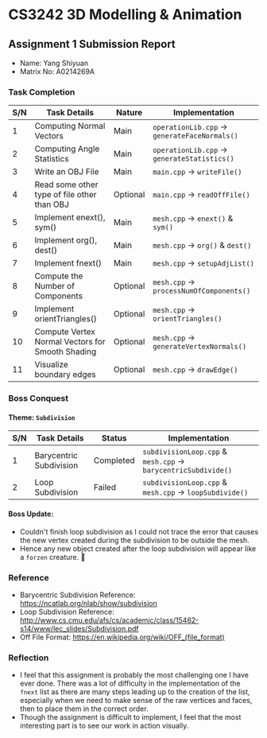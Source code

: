 # CS3242 3D Modelling & Animation

## Assignment 1 Submission Report
- Name: Yang Shiyuan
- Matrix No: A0214269A
  
### Task Completion

| S/N | Task Details | Nature | Implementation |
|-|-|-|-|
|1| Computing Normal Vectors | Main | `operationLib.cpp` -> `generateFaceNormals()` |
|2| Computing Angle Statistics | Main | `operationLib.cpp` -> `generateStatistics()` |
|3| Write an OBJ File | Main | `main.cpp` -> `writeFile()`|
|4| Read some other type of file other than OBJ | Optional | `main.cpp` -> `readOffFile()` |
|5| Implement enext(), sym() | Main | `mesh.cpp` -> `enext()` & `sym()`|
|6| Implement org(), dest() | Main | `mesh.cpp` -> `org()` & `dest()` |
|7| Implement fnext() | Main | `mesh.cpp` -> `setupAdjList()`|
|8| Compute the Number of Components | Optional | `mesh.cpp` -> `processNumOfComponents()` |
|9| Implement orientTriangles() | Optional | `mesh.cpp` -> `orientTriangles()` |
|10| Compute Vertex Normal Vectors for Smooth Shading | Optional | `mesh.cpp` -> `generateVertexNormals()` |
|11| Visualize boundary edges | Optional | `mesh.cpp` -> `drawEdge()` |

### Boss Conquest

#### Theme: `Subdivision`
| S/N | Task Details | Status | Implementation |
|-|-|-|-|
|1| Barycentric Subdivision | Completed | `subdivisionLoop.cpp` & `mesh.cpp` -> `barycentricSubdivide()` |
|2| Loop Subdivision | Failed | `subdivisionLoop.cpp` & `mesh.cpp` -> `loopSubdivide()` |

#### Boss Update:
- Couldn't finish loop subdivision as I could not trace the error that causes the new vertex created during the subdivision to be outside the mesh.
- Hence any new object created after the loop subdivision will appear like a `forzen` creature. 🥶

### Reference
- Barycentric Subdivision Reference: https://ncatlab.org/nlab/show/subdivision 
- Loop Subdivision Reference: http://www.cs.cmu.edu/afs/cs/academic/class/15462-s14/www/lec_slides/Subdivision.pdf
- Off File Format: https://en.wikipedia.org/wiki/OFF_(file_format)

### Reflection
- I feel that this assignment is probably the most challenging one I have ever done. There was a lot of difficulty in the implementation of the `fnext` list as there are many steps leading up to the creation of the list, especially when we need to make sense of the raw vertices and faces, then to place them in the correct order.
- Though the assignment is difficult to implement, I feel that the most interesting part is to see our work in action visually.
